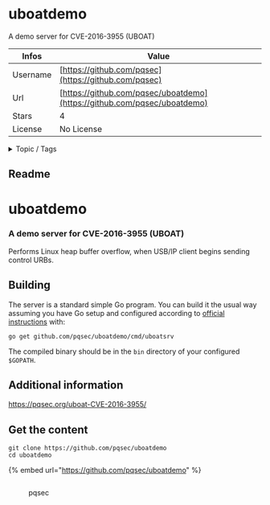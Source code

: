 # uboatdemo

A demo server for CVE-2016-3955 (UBOAT)

| Infos    | Value                                                              |
| -------- | -------------------------------------------------------------------|
| Username | [https://github.com/pqsec](https://github.com/pqsec) |
| Url      | [https://github.com/pqsec/uboatdemo](https://github.com/pqsec/uboatdemo)                                               |
| Stars    | 4                                                          |
| License  | No License                                                        |

<details>

<summary>Topic / Tags</summary>

* cve* golang* usb* usbip* vulnerability

</details>

## Readme

# uboatdemo
### A demo server for CVE-2016-3955 (UBOAT)
Performs Linux heap buffer overflow, when USB/IP client begins sending control URBs.

## Building
The server is a standard simple Go program. You can build it the usual way assuming you have Go setup and configured according to [official instructions](https://golang.org/doc/install) with:
```
go get github.com/pqsec/uboatdemo/cmd/uboatsrv
```
The compiled binary should be in the `bin` directory of your configured `$GOPATH`.

## Additional information
https://pqsec.org/uboat-CVE-2016-3955/



## Get the content

```
git clone https://github.com/pqsec/uboatdemo
cd uboatdemo
```

{% embed url="https://github.com/pqsec/uboatdemo" %}

<figure><img src="https://avatars.githubusercontent.com/u/16558073?v=4" alt=""><figcaption><p>pqsec</p></figcaption></figure>
